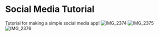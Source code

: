 # Social Media Tutorial
Tutorial for making a simple social media app!
![IMG_2374](https://github.com/user-attachments/assets/0c55242c-1950-4c3b-85a6-742e7b60d58e)
![IMG_2375](https://github.com/user-attachments/assets/ca564f9d-c583-4bfa-8fbb-5e934e1f8836)
![IMG_2376](https://github.com/user-attachments/assets/132a4bdf-0efd-4209-af61-a2fb38b9f811)
